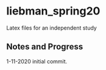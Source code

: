 # liebman_spring20
Latex files for an independent study

## Notes and Progress
1-11-2020 initial commit.
